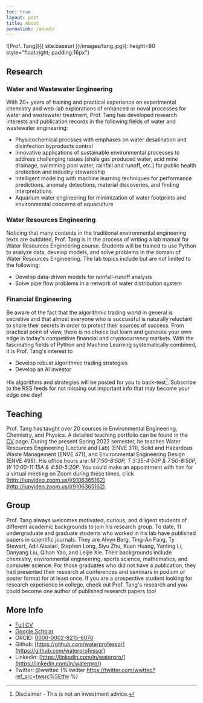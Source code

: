 ```yaml
---
toc: true
layout: post
title: About
permalink: /about/
---
```

![Prof. Tang]({{ site.baseurl }}/images/tang.jpg){: height=80 style="float:right; padding:16px"}
## Research
### Water and Wastewater Engineering
With 20+ years of training and practical experience on experimental chemistry and web-lab explorations of enhanced or noval processes for water and wastewater treatment, Prof. Tang has developed research interests and publication records in the following fields of water and wastewater engineering: 

- Physicochemical procsses with emphases on water desalination and disinfection byproducts control
- Innovative applications of sustainable environmental processes to address challenging issues (shale gas produced water, acid mine drainage, swimming pool water, rainfall and runoff, etc.) for public health protection and industry stewardship
- Intelligent modeling with machine learning techniques for performance predictions, anomaly detections, material discoveries, and finding interpretations
- Aquarium water engineering for minimization of water footprints and environmental concerns of aquaculture

### Water Resources Engineering
Noticing that many contents in the traditional environmental engineering texts are outdated, Prof. Tang is in the process of writing a lab manual for Water Resources Engineering course. Students will be trained to use Python to analyze data, develop models, and solve problems in the domain of Water Resources Engineering. The lab topics include but are not limited to the following: 

- Develop data-driven models for rainfall-runoff analysis
- Solve pipe flow problems in a network of water distribution system

### Financial Engineering

Be aware of the fact that the algorithmic trading world in general is secretive and that almost everyone who is succussful is naturally reluctant to share their secrets in order to protect their sources of success. From practical point of view, there is no choice but learn and generate your own edge in today's competitive financial and cryptocurrency markets. With the fascinating fields of Python and Machine Learning systematically combined, it is Prof. Tang's interest to  

- Develop robust algorithmic trading strategies
- Develop an AI investor

His algorithms and strategies will be posted for you to back-test[^1]. Subscribe to the RSS feeds for not missing out important info that may become your edge one day!

## Teaching

Prof. Tang has taught over 20 courses in Environmental Engineering, Chemistry, and Physics. A detailed teaching portfolio can be found in the [CV](/web/cv/) page. During the present Spring 2022 semester, he teaches Water Resources Engineering (Lecture and Lab) (ENVE 311), Solid and Hazardous Waste Management (ENVE 471), and Environmental Engineering Design (ENVE 498). His office hours are: *M 7:50-8:50P, T 3:35-4:50P & 7:50-8:50P, W 10:00-11:15A & 4:50-5:20P*. You could make an appointment with him for a virtual meeting on Zoom during these times, click [http://iupvideo.zoom.us/j/9106365162](http://iupvideo.zoom.us/j/9106365162). 

## Group

Prof. Tang always welcomes motivated, curious, and diligent students of different academic backgrounds to join his research group. To date, 11 undergraduate and graduate students who worked in his lab have published papers in scientific journals. They are Alvyn Berg, Ting-An Fang, Ty Stewart, Adil Alsaiari, Stephen Long, Siyu Zhu, Kuan Huang, Yanting Li, Danyang Liu, Qihan Yao, and Leijie Xie. Their backgrounds include chemistry, environmental engineering, sports science, mathematics, and computer science. For those graduates who did not have a publication, they had presented their research at conferences and seminars in podium or poster format for at least once. If you are a prospective student looking for research experience in college, check out Prof. Tang's research and you could become one author of published research papers too! 

## More Info
- [Full CV](/web/cv/)
- [Google Scholar](https://scholar.google.com/citations?user=K4iViX0AAAAJ&hl=en)
- ORCID: [0000-0002-8215-6070](https://orcid.org/0000-0002-8215-6070)
- Github: [https://github.com/waterprofessor](https://github.com/waterprofessor)
- Linkedin: [https://linkedin.com/in/waterpro/](https://linkedin.com/in/waterpro/)
- Twitter: @wwttec
{% twitter https://twitter.com/wwttec?ref_src=twsrc%5Etfw %}


[^1]: Disclaimer - This is not an investment advice. 